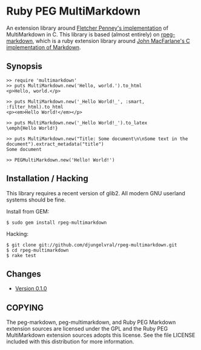 Ruby PEG MultiMarkdown
======================

An extension library around [Fletcher Penney's implementation][1]
of MultiMarkdown in C. This library is based (almost entirely) on 
[rpeg-markdown][2], which is a ruby extension library around
[John MacFarlane's C implementation of Markdown][3].

[1]: http://github.com/fletcher/peg-multimarkdown/
[2]: http://github.com/rtomayko/rpeg-markdown
[3]: http://github.com/jgm/peg-markdown/

Synopsis
--------

    >> require 'multimarkdown'
    >> puts MultiMarkdown.new('Hello, world.').to_html
    <p>Hello, world.</p>

    >> puts MultiMarkdown.new('_Hello World!_', :smart, :filter_html).to_html
    <p><em>Hello World!</em></p>

    >> puts MultiMarkdown.new('_Hello World!_').to_latex
    \emph{Hello World!}

    >> puts MultiMarkdown.new("Title: Some document\n\nSome text in the document").extract_metadata("title")
    Some document

    >> PEGMultiMarkdown.new('Hello! World!')

Installation / Hacking
----------------------

This library requires a recent version of glib2. All modern GNU userland
systems should be fine.

Install from GEM:

    $ sudo gem install rpeg-multimarkdown

Hacking:

    $ git clone git://github.com/djungelvral/rpeg-multimarkdown.git
    $ cd rpeg-multimarkdown
    $ rake test

Changes
-------

  * [Version 0.1.0](http://github.com/djungelvral/rpeg-multimarkdown/tree/v0.1.0)

COPYING
-------

The peg-markdown, peg-multimarkdown, and Ruby PEG Markdown extension sources
are licensed under the GPL and the Ruby PEG MultiMarkdown extension sources
adopts this license. See the file LICENSE included with this distribution for
more information.
